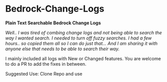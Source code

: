 # Bedrock-Change-Logs
**Plain Text Searchable Bedrock Change Logs**

*Well.. I was tired of combing change logs and not being able to search the way I wanted search.  I needed to turn off fuzzy searches.  I had a few hours.. so copied them all so I can do just that... And I am sharing it with anyone else that needs to be able to search their way.* 

I mainly included all logs with New or Changed features.  You are welcome to do a PR to add the fixes in between.

Suggested Use: Clone Repo and use
